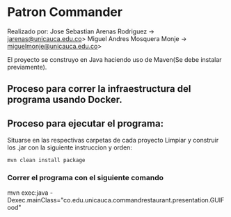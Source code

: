 # Patron Commander
Realizado por:
    Jose Sebastian Arenas Rodriguez -> jarenas@unicauca.edu.co> 
    Miguel Andres Mosquera Monje -> miguelmonje@unicauca.edu.co>

El proyecto se construyo en Java haciendo uso de Maven(Se debe instalar previamente).

## Proceso para correr la infraestructura del programa usando Docker.


## Proceso para ejecutar el programa:
Situarse en las respectivas carpetas de cada proyecto Limpiar y construir los .jar con la siguiente instruccion y orden:

```
mvn clean install package 

```

### Correr el programa con el siguiente comando
mvn exec:java -Dexec.mainClass="co.edu.unicauca.commandrestaurant.presentation.GUIFood"
```



